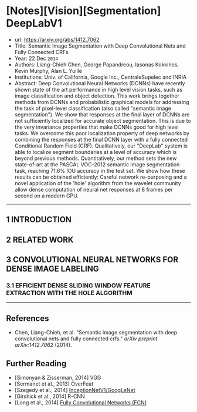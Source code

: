 # [Notes][Vision][Segmentation] DeepLabV1

* url: https://arxiv.org/abs/1412.7062
* Title: Semantic Image Segmentation with Deep Convolutional Nets and Fully Connected CRFs
* Year: 22 Dec `2014`
* Authors: Liang-Chieh Chen, George Papandreou, Iasonas Kokkinos, Kevin Murphy, Alan L. Yuille
* Institutions: Univ. of California, Google Inc., CentraleSupelec and INRIA
* Abstract: Deep Convolutional Neural Networks (DCNNs) have recently shown state of the art performance in high level vision tasks, such as image classification and object detection. This work brings together methods from DCNNs and probabilistic graphical models for addressing the task of pixel-level classification (also called "semantic image segmentation"). We show that responses at the final layer of DCNNs are not sufficiently localized for accurate object segmentation. This is due to the very invariance properties that make DCNNs good for high level tasks. We overcome this poor localization property of deep networks by combining the responses at the final DCNN layer with a fully connected Conditional Random Field (CRF). Qualitatively, our "DeepLab" system is able to localize segment boundaries at a level of accuracy which is beyond previous methods. Quantitatively, our method sets the new state-of-art at the PASCAL VOC-2012 semantic image segmentation task, reaching 71.6% IOU accuracy in the test set. We show how these results can be obtained efficiently: Careful network re-purposing and a novel application of the 'hole' algorithm from the wavelet community allow dense computation of neural net responses at 8 frames per second on a modern GPU.

----------------------------------------------------------------------------------------------------

## 1 INTRODUCTION

## 2 RELATED WORK

## 3 CONVOLUTIONAL NEURAL NETWORKS FOR DENSE IMAGE LABELING

### 3.1 EFFICIENT DENSE SLIDING WINDOW FEATURE EXTRACTION WITH THE HOLE ALGORITHM



----------------------------------------------------------------------------------------------------

## References

* Chen, Liang-Chieh, et al. "Semantic image segmentation with deep convolutional nets and fully connected crfs." *arXiv preprint arXiv:1412.7062* (2014).

## Further Reading

* [Simonyan & Zisserman, 2014] VGG
* [Sermanet et al., 2013] OverFeat
* [Szegedy et al., 2014] [InceptionNetV1/GoogLeNet](https://zhuanlan.zhihu.com/p/564141144)
* [Girshick et al., 2014] R-CNN
* [Long et al., 2014] [Fully Convolutional Networks (FCN)](https://zhuanlan.zhihu.com/p/561031110)

